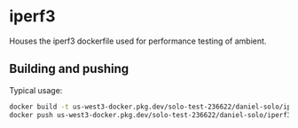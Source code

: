 # iperf3

Houses the iperf3 dockerfile used for performance testing of ambient.

## Building and pushing

Typical usage:

```bash
docker build -t us-west3-docker.pkg.dev/solo-test-236622/daniel-solo/iperf3:latest .
docker push us-west3-docker.pkg.dev/solo-test-236622/daniel-solo/iperf3:latest
```